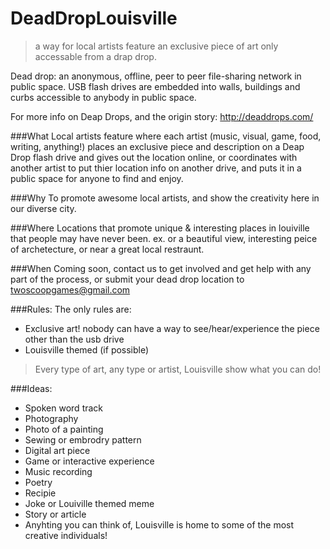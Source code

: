 DeadDropLouisville
==================

>a way for local artists feature an exclusive piece of art only accessable from a drap drop.

Dead drop: an anonymous, offline, peer to peer file-sharing network in public space. USB flash drives are embedded into walls, buildings and curbs accessible to anybody in public space. 

For more info on Deap Drops, and the origin story: http://deaddrops.com/

###What
Local artists feature where each artist (music, visual, game, food, writing, anything!) places an exclusive piece and description on a Deap Drop flash drive and gives out the location online, or coordinates with another artist to put thier location info on another drive, and puts it in a public space for anyone to find and enjoy.

###Why
To promote awesome local artists, and show the creativity here in our diverse city.

###Where
Locations that promote unique & interesting places in louiville that people may have never been.
ex. or a beautiful view, interesting peice of archetecture, or near a great local restraunt.

###When
Coming soon, contact us to get involved and get help with any part of the process,  or submit your dead drop location to twoscoopgames@gmail.com


###Rules:
The only rules are:
- Exclusive art! nobody can have a way to see/hear/experience the piece other than the usb drive
- Louisville themed (if possible)

>Every type of art, any type or artist, Louisville show what you can do!

###Ideas:

* Spoken word track
* Photography
* Photo of a painting
* Sewing or embrodry pattern
* Digital art piece
* Game or interactive experience
* Music recording
* Poetry
* Recipie
* Joke or Louiville themed meme
* Story or article
* Anyhting you can think of, Louisville is home to some of the most creative individuals!
